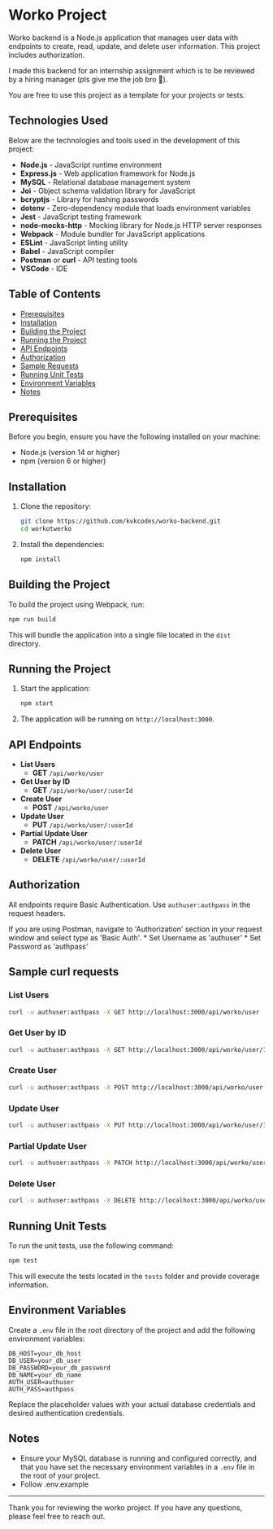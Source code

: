 # Worko Project

Worko backend is a Node.js application that manages user data with endpoints to create, read, update, and delete user information. This project includes authorization.

I made this backend for an internship assignment which is to be reviewed by a hiring manager (pls give me the job bro 🙏).

You are free to use this project as a template for your projects or tests.

## Technologies Used

Below are the technologies and tools used in the development of this project:

- **Node.js** - JavaScript runtime environment
- **Express.js** - Web application framework for Node.js
- **MySQL** - Relational database management system
- **Joi** - Object schema validation library for JavaScript
- **bcryptjs** - Library for hashing passwords
- **dotenv** - Zero-dependency module that loads environment variables
- **Jest** - JavaScript testing framework
- **node-mocks-http** - Mocking library for Node.js HTTP server responses
- **Webpack** - Module bundler for JavaScript applications
- **ESLint** - JavaScript linting utility
- **Babel** - JavaScript compiler
- **Postman** or **curl** - API testing tools
- **VSCode** - IDE

## Table of Contents

- [Prerequisites](#prerequisites)
- [Installation](#installation)
- [Building the Project](#building-the-project)
- [Running the Project](#running-the-project)
- [API Endpoints](#api-endpoints)
- [Authorization](#authorization)
- [Sample Requests](#sample-requests)
- [Running Unit Tests](#running-unit-tests)
- [Environment Variables](#environment-variables)
- [Notes](#notes)

## Prerequisites

Before you begin, ensure you have the following installed on your machine:

- Node.js (version 14 or higher)
- npm (version 6 or higher)

## Installation

1. Clone the repository:

    ```bash
    git clone https://github.com/kvkcodes/worko-backend.git
    cd workotwerko
    ```

2. Install the dependencies:

    ```bash
    npm install
    ```

## Building the Project

To build the project using Webpack, run:

```bash
npm run build
```

This will bundle the application into a single file located in the `dist` directory.

## Running the Project

1. Start the application:

    ```bash
    npm start
    ```

2. The application will be running on `http://localhost:3000`.

## API Endpoints

- **List Users**
  - **GET** `/api/worko/user`
- **Get User by ID**
  - **GET** `/api/worko/user/:userId`
- **Create User**
  - **POST** `/api/worko/user`
- **Update User**
  - **PUT** `/api/worko/user/:userId`
- **Partial Update User**
  - **PATCH** `/api/worko/user/:userId`
- **Delete User**
  - **DELETE** `/api/worko/user/:userId`

## Authorization

All endpoints require Basic Authentication. Use `authuser:authpass` in the request headers.

If you are using Postman, navigate to 'Authorization' section in your request window and select type as 'Basic Auth'.
    * Set Username as 'authuser'
    * Set Password as 'authpass'

## Sample curl requests

### List Users

```bash
curl -u authuser:authpass -X GET http://localhost:3000/api/worko/user
```

### Get User by ID

```bash
curl -u authuser:authpass -X GET http://localhost:3000/api/worko/user/1
```

### Create User

```bash
curl -u authuser:authpass -X POST http://localhost:3000/api/worko/user -H "Content-Type: application/json" -d '{"email": "john@example.com", "name": "John Doe", "age": 30, "city": "NY", "zipCode": "10001"}'
```

### Update User

```bash
curl -u authuser:authpass -X PUT http://localhost:3000/api/worko/user/1 -H "Content-Type: application/json" -d '{"email": "john@example.com", "name": "John Doe", "age": 31, "city": "NY", "zipCode": "10001"}'
```

### Partial Update User

```bash
curl -u authuser:authpass -X PATCH http://localhost:3000/api/worko/user/1 -H "Content-Type: application/json" -d '{"age": 32}'
```

### Delete User

```bash
curl -u authuser:authpass -X DELETE http://localhost:3000/api/worko/user/1
```

## Running Unit Tests

To run the unit tests, use the following command:

```bash
npm test
```

This will execute the tests located in the `tests` folder and provide coverage information.

## Environment Variables

Create a `.env` file in the root directory of the project and add the following environment variables:

```env
DB_HOST=your_db_host
DB_USER=your_db_user
DB_PASSWORD=your_db_password
DB_NAME=your_db_name
AUTH_USER=authuser
AUTH_PASS=authpass
```

Replace the placeholder values with your actual database credentials and desired authentication credentials.

## Notes

- Ensure your MySQL database is running and configured correctly, and that you have set the necessary environment variables in a `.env` file in the root of your project.
- Follow .env.example

---

Thank you for reviewing the worko project. If you have any questions, please feel free to reach out.
